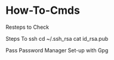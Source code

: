 # How-To-Cmds
Resteps to Check

Steps To ssh
  cd ~/.ssh_rsa
  cat id_rsa.pub

Pass Password Manager Set-up with Gpg

  
